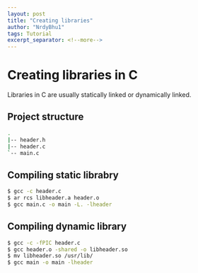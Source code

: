 ```yaml
---
layout: post
title: "Creating libraries"
author: "NrdyBhu1"
tags: Tutorial
excerpt_separator: <!--more-->
---
```


# Creating libraries in C
Libraries in C are usually statically linked or dynamically linked.
<!--more-->

## Project structure
```sh
.
|-- header.h
|-- header.c
`-- main.c
```
## Compiling static librabry
```sh
$ gcc -c header.c
$ ar rcs libheader.a header.o
$ gcc main.c -o main -L. -lheader
```

## Compiling dynamic library
```sh
$ gcc -c -fPIC header.c
$ gcc header.o -shared -o libheader.so
$ mv libheader.so /usr/lib/
$ gcc main -o main -lheader
```
